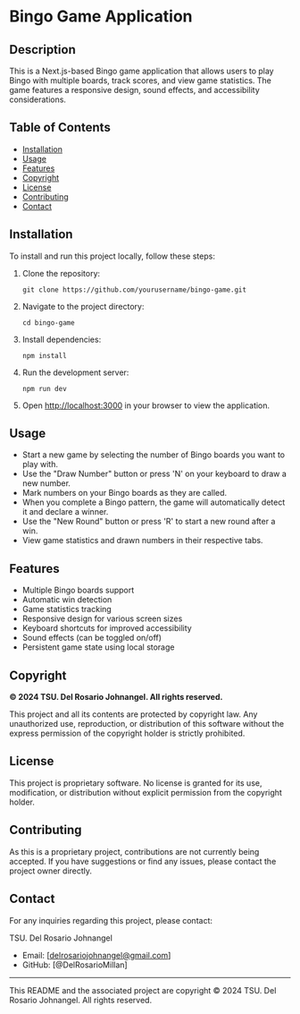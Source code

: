 # Bingo Game Application

## Description

This is a Next.js-based Bingo game application that allows users to play Bingo with multiple boards, track scores, and view game statistics. The game features a responsive design, sound effects, and accessibility considerations.

## Table of Contents

- [Installation](#installation)
- [Usage](#usage)
- [Features](#features)
- [Copyright](#copyright)
- [License](#license)
- [Contributing](#contributing)
- [Contact](#contact)

## Installation

To install and run this project locally, follow these steps:

1. Clone the repository:

   ```
   git clone https://github.com/yourusername/bingo-game.git
   ```

2. Navigate to the project directory:

   ```
   cd bingo-game
   ```

3. Install dependencies:

   ```
   npm install
   ```

4. Run the development server:

   ```
   npm run dev
   ```

5. Open [http://localhost:3000](http://localhost:3000) in your browser to view the application.

## Usage

- Start a new game by selecting the number of Bingo boards you want to play with.
- Use the "Draw Number" button or press 'N' on your keyboard to draw a new number.
- Mark numbers on your Bingo boards as they are called.
- When you complete a Bingo pattern, the game will automatically detect it and declare a winner.
- Use the "New Round" button or press 'R' to start a new round after a win.
- View game statistics and drawn numbers in their respective tabs.

## Features

- Multiple Bingo boards support
- Automatic win detection
- Game statistics tracking
- Responsive design for various screen sizes
- Keyboard shortcuts for improved accessibility
- Sound effects (can be toggled on/off)
- Persistent game state using local storage

## Copyright

**© 2024 TSU. Del Rosario Johnangel. All rights reserved.**

This project and all its contents are protected by copyright law. Any unauthorized use, reproduction, or distribution of this software without the express permission of the copyright holder is strictly prohibited.

## License

This project is proprietary software. No license is granted for its use, modification, or distribution without explicit permission from the copyright holder.

## Contributing

As this is a proprietary project, contributions are not currently being accepted. If you have suggestions or find any issues, please contact the project owner directly.

## Contact

For any inquiries regarding this project, please contact:

TSU. Del Rosario Johnangel

- Email: [delrosariojohnangel@gmail.com]
- GitHub: [@DelRosarioMillan]

---

This README and the associated project are copyright © 2024 TSU. Del Rosario Johnangel. All rights reserved.
